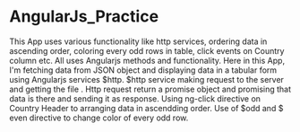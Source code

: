 # AngularJs_Practice
This App uses various functionality like http services, ordering data in ascending order, coloring every odd rows in table, click events on Country column etc. All uses Angularjs methods and functionality.
Here in this App, I'm fetching data from JSON object and displaying data in a tabular form using Angularjs services $http. 
$http service making request to the server and getting the file . Http request return a promise object and promising that data is there and sending it as response.
Using ng-click directive on Country Header to arranging data in ascendding order.
Use of $odd and $ even directive to change color of every odd row.


